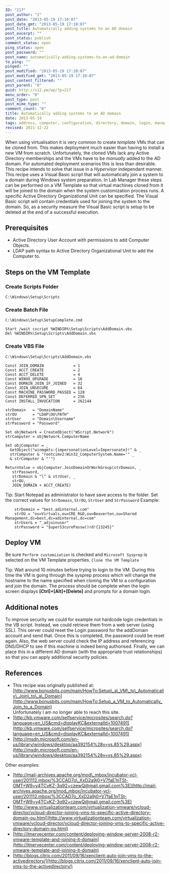 ```yaml
---
ID: "217"
post_author: "2"
post_date: "2013-05-19 17:10:07"
post_date_gmt: "2013-05-19 17:10:07"
post_title: Automatically adding systems to an AD domain
post_excerpt: ""
post_status: publish
comment_status: open
ping_status: open
post_password: ""
post_name: automatically-adding-systems-to-an-ad-domain
to_ping: ""
pinged: ""
post_modified: "2013-05-19 17:10:07"
post_modified_gmt: "2013-05-19 17:10:07"
post_content_filtered: ""
post_parent: "0"
guid: http://s12.pw/wp/?p=217
menu_order: "0"
post_type: post
post_mime_type: ""
comment_count: "0"
title: Automatically adding systems to an AD domain
date: 2013-05-19
tags: address, computer, configuration, directory, domain, login, manager, password, scripts, security, setup, windows
revised: 2021-12-22
---
```


When using virtualisation it is very common to create _template_ VMs
that can be cloned from. This makes deployment much easier than having
to install a new VM from scratch. Unfortunately, the cloned VMs lack
any Active Directory memberships and the VMs have to be _manually_
added to the AD domain. For automated deployment scenarios this is
less than desirable. This recipe intends to solve that issue in a
_Hypervisor_ independant manner. This recipe uses a Visual Basic
script that will automatically join a system to a domain during
Windows system preparation. In Lab Manager these steps can be
performed on a VM Template so that virtual machines cloned from it
will be joined to the domain when the system customization process
runs. A specific Active Directory Organizational Unit can be
specified. The Visual Basic script will contain credentials used for
joining the system to the domain. So, as a security measure the Visual
Basic script is setup to be deleted at the end of a successful
execution.

## Prerequisites

*   Active Directory User Account with permissions to add Computer Objects.
*   LDAP path syntax to Active Directory Organizational Unit to add the Computer to.

## Steps on the VM Template

### Create Scripts Folder

`C:\Windows\Setup\Scripts`

### Create Batch File

`C:\Windows\Setup\SetupComplete.cmd`

```
Start /wait cscript %WINDIR%\Setup\Scripts\AddDomain.vbs
Del %WINDIR%\Setup\Scripts\AddDomain.vbs

```

### Create VBS File

`C:\Windows\Setup\Scripts\AddDomain.vbs`

```vbs
Const JOIN_DOMAIN             = 1
Const ACCT_CREATE             = 2
Const ACCT_DELETE             = 4
Const WIN9X_UPGRADE           = 16
Const DOMAIN_JOIN_IF_JOINED   = 32
Const JOIN_UNSECURE           = 64
Const MACHINE_PASSWORD_PASSED = 128
Const DEFERRED_SPN_SET        = 256
Const INSTALL_INVOCATION      = 262144

strDomain   = "DomainName"
strOU       = "LDAP\OU\PATH"
strUser     = "Domain\Username"
strPassword = "Password"

Set objNetwork = CreateObject("WScript.Network")
strComputer = objNetwork.ComputerName

Set objComputer = _
  GetObject("winmgmts:{impersonationLevel=Impersonate}!" & _
  strComputer & "rootcimv2:Win32_ComputerSystem.Name='" _
  & strComputer & "'")

ReturnValue = objComputer.JoinDomainOrWorkGroup(strDomain, _
   strPassword, _
   strDomain & "\" & strUser, _
   strOU, _
   JOIN_DOMAIN + ACCT_CREATE)

```

Tip: Start Notepad as administrator to have save access to the folder.
Set the correct values for `StrDomain`, `StrOU`, `StrUser` and `StrPassword`
Example:

```
    strDomain = "best.adinternal.com" 
    strOU = "ou=Virtuals,ou=CRE R&D,ou=Beaverton,ou=Shared Management,dc=best,dc=adinternal,dc=com" 
    strUser& = "_adjoinuser" 
    strPassword = "$uperS3curePassw()rd!{13245}" 

```

## Deploy VM

Be sure `Perform customization` is checked and `Microsoft Sysprep` is
selected on the VM Template properties. `Clone the VM Template`

Tip: Wait around 10 minutes before trying to login to the VM. During
this time the VM is going through the sysprep process which will change
the hostname to the name specified when cloning the VM to a
configuration and join the domain. The process should be complete when
the login screen displays **\[Ctrl\]+\[Alt\]+\[Delete\]** and prompts
for a domain login.

## Additional notes

To improve security we could for example not hardcode login credentials
in the VB script. Instead, we could retrieve them from a web server
(using SSL). This server could reset the Login password for the
addDomain account and send that. Once this is completed, the password
could be reset again. Also, the web server could check the IP address
and referencing DNS/DHCP to see if this machine is indeed being
authorised. Finally, we can place this in a different AD domain (with
the appropriate trust relationships) so that you can apply additional
security policies.

## References

*   This recipe was originally published at: [http://www.bonusbits.com/main/HowTo:Setup\_a\_VM\_to\_Automatically\_Join\_to\_a\_Domain](http://www.bonusbits.com/main/HowTo:Setup_a_VM_to_Automatically_Join_to_a_Domain)  
    Unfortunately I am no longer able to reach this site.
*   [http://kb.vmware.com/selfservice/microsites/search.do?language=en_US&cmd=displayKC&externalId=1007491](http://kb.vmware.com/selfservice/microsites/search.do?language=en_US&cmd=displayKC&externalId=1007491)
*   [http://msdn.microsoft.com/en-us/library/windows/desktop/aa392154%28v=vs.85%29.aspx](http://msdn.microsoft.com/en-us/library/windows/desktop/aa392154%28v=vs.85%29.aspx)

Other examples:

*   [http://mail-archives.apache.org/mod\_mbox/incubator-vcl-user/201112.mbox/%3CCAD7o\_XxD2a9j0+V7faE1nTSt-OMT+W9=y4TCvKZ-3q92+czewQ@mail.gmail.com%3E](http://mail-archives.apache.org/mod_mbox/incubator-vcl-user/201112.mbox/%3CCAD7o_XxD2a9j0+V7faE1nTSt-OMT+W9=y4TCvKZ-3q92+czewQ@mail.gmail.com%3E)
*   [http://www.virtualizationteam.com/virtualization-vmware/vcloud-director/vcloud-director-joining-vms-to-specific-active-directory-domain-ou.html](http://www.virtualizationteam.com/virtualization-vmware/vcloud-director/vcloud-director-joining-vms-to-specific-active-directory-domain-ou.html)
*   [http://itnervecenter.com/content/deploying-window-server-2008-r2-vmware-template-and-joining-it-domain](http://itnervecenter.com/content/deploying-window-server-2008-r2-vmware-template-and-joining-it-domain)
*   [http://blogs.citrix.com/2011/09/16/xenclient-auto-join-vms-to-the-activedirectory/](http://blogs.citrix.com/2011/09/16/xenclient-auto-join-vms-to-the-activedirectory/)
